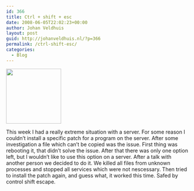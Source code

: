 ```yaml
---
id: 366
title: Ctrl + shift + esc
date: 2008-06-05T22:02:23+00:00
author: Johan Veldhuis
layout: post
guid: http://johanveldhuis.nl/?p=366
permalink: /ctrl-shift-esc/
categories:
  - Blog
---
```

[<img class="alignnone size-thumbnail wp-image-367" title="Task manager" src="https://i0.wp.com/johanveldhuis.nl/wp-content/uploads/2008/06/taskmanager-150x150.jpg?resize=150%2C150" alt="" width="150" height="150" srcset="https://i0.wp.com/johanveldhuis.nl/wp-content/uploads/2008/06/taskmanager.jpg?resize=150%2C150&ssl=1 150w, https://i0.wp.com/johanveldhuis.nl/wp-content/uploads/D:\Web\wordpress/wp-content/uploads/2008/06/taskmanager.jpg?zoom=2&resize=150%2C150&ssl=1 300w" sizes="(max-width: 150px) 100vw, 150px" data-recalc-dims="1" />](https://i0.wp.com/johanveldhuis.nl/wp-content/uploads/2008/06/taskmanager.jpg)

This week I had a really extreme situation with a server. For some reason I couldn&#8217;t install a specific patch for a program on the server. After some investigation a file which can&#8217;t be copied was the issue. First thing was rebooting it, that didn&#8217;t solve the issue. After that there was only one option left, but I wouldn&#8217;t like to use this option on a server. After a talk with another person we decided to do it. We killed all files from unknown processes and stopped all services which were not nescessary. Then tried to install the patch again, and guess what, it worked this time. Safed by control shift escape.